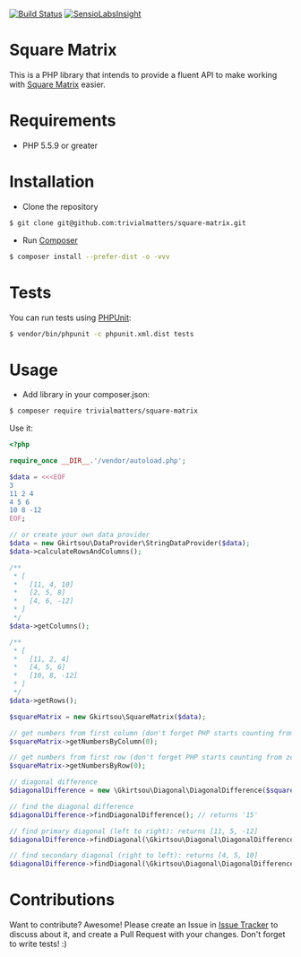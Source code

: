 [![Build Status](https://travis-ci.org/trivialmatters/square-matrix.svg?branch=master)](https://travis-ci.org/trivialmatters/square-matrix)
[![SensioLabsInsight](https://insight.sensiolabs.com/projects/38481cd8-5e7a-4dc8-aaa9-8bd6de36fc04/big.png)](https://insight.sensiolabs.com/projects/38481cd8-5e7a-4dc8-aaa9-8bd6de36fc04)

Square Matrix
====

This is a PHP library that intends to provide a fluent API to 
make working with [Square Matrix](https://en.wikipedia.org/wiki/Square_matrix) easier.

# Requirements
* PHP 5.5.9 or greater

# Installation
* Clone the repository
```bash
$ git clone git@github.com:trivialmatters/square-matrix.git
```
* Run [Composer](https://getcomposer.org/download/)
```bash
$ composer install --prefer-dist -o -vvv
```

# Tests
You can run tests using [PHPUnit](https://phpunit.de/):
```bash
$ vendor/bin/phpunit -c phpunit.xml.dist tests
```

# Usage
* Add library in your composer.json:
```bash
$ composer require trivialmatters/square-matrix
```

Use it:
```php
<?php

require_once __DIR__.'/vendor/autoload.php';

$data = <<<EOF
3
11 2 4
4 5 6
10 8 -12
EOF;

// or create your own data provider
$data = new Gkirtsou\DataProvider\StringDataProvider($data);
$data->calculateRowsAndColumns();

/**
 * [
 *   [11, 4, 10]
 *   [2, 5, 8]
 *   [4, 6, -12]
 * ]
 */
$data->getColumns();

/**
 * [
 *   [11, 2, 4]
 *   [4, 5, 6]
 *   [10, 8, -12]
 * ]
 */
$data->getRows();

$squareMatrix = new Gkirtsou\SquareMatrix($data);

// get numbers from first column (don't forget PHP starts counting from zero!)
$squareMatrix->getNumbersByColumn(0);

// get numbers from first row (don't forget PHP starts counting from zero!)
$squareMatrix->getNumbersByRow(0);

// diagonal difference
$diagonalDifference = new \Gkirtsou\Diagonal\DiagonalDifference($squareMatrix);

// find the diagonal difference
$diagonalDifference->findDiagonalDifference(); // returns '15'

// find primary diagonal (left to right): returns [11, 5, -12]
$diagonalDifference->findDiagonal(\Gkirtsou\Diagonal\DiagonalDifference::PRIMARY_TYPE);

// find secondary diagonal (right to left): returns [4, 5, 10]
$diagonalDifference->findDiagonal(\Gkirtsou\Diagonal\DiagonalDifference::SECONDARY_TYPE);
```

# Contributions
Want to contribute? Awesome! Please create an Issue in [Issue Tracker](https://github.com/trivialmatters/square-matrix/issues/new) to discuss about it,
and create a Pull Request with your changes. Don't forget to write tests! :)
